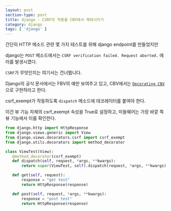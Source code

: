 ```yaml
---
layout: post
section-type: post
title: django - CSRF의 적용을 CBV에서 제외시키기
category: django
tags: [ 'django' ]
---
```


간단히 HTTP 메소드 관련 몇 가지 테스트를 위해 django endpoint를 만들었지만  

django는 `POST` 메소드에서는 `CSRF verification failed. Request aborted.` 에러를 발생시켰다.

`CSRF`가 무엇인지는 여기서는 건너뜁니다.

Django의 공식 문서에서는 FBV의 예만 보여주고 있고, CBV에서는 [`Decorating CBV`](https://docs.djangoproject.com/en/2.2/topics/class-based-views/intro/#id1)으로 구현하라고 한다.

csrf_exempt가 작동하도록 `dispatch` 메소드에 데코레이터를 붙여야 한다.

이건 뷰 기능 자체의 csrf_exempt 속성을 True로 설정하고, 미들웨어는 가장 바깥 쪽 뷰 기능에서 이를 확인한다.

```python
from django.http import HttpResponse
from django.views.generic import View
from django.views.decorators.csrf import csrf_exempt
from django.utils.decorators import method_decorator

class ViewTest(View):
   @method_decorator(csrf_exempt)
   def dispatch(self, request, *args, **kwargs):
       return super(ViewTest, self).dispatch(request, *args, **kwargs)

   def get(self, request):
       response = "get test"
       return HttpResponse(response)

   def post(self, request, *args, **kwargs):
       response = "post test"
       return HttpResponse(response)
```
